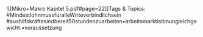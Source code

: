 
![[Mikro+Makro Kapitel 5.pdf#page=22]]Tags & Topics:
   #MindestlohnmussfüralleWirteverbindlichsein
   #aushilfskräftesindbereit50stundenzuarbeiten•arbeitsmarktistimungleichgewicht.•voraussetzung